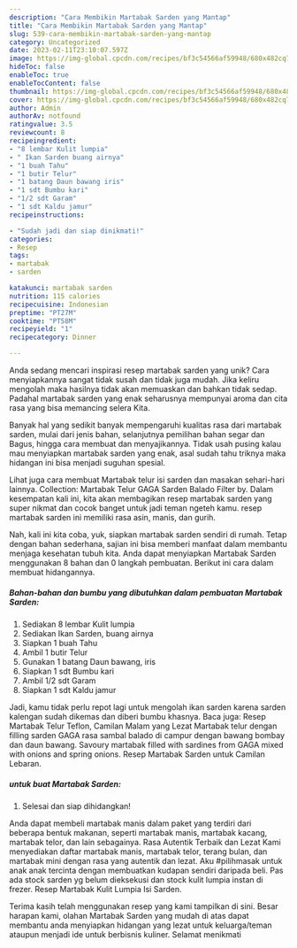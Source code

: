 ```yaml
---
description: "Cara Membikin Martabak Sarden yang Mantap"
title: "Cara Membikin Martabak Sarden yang Mantap"
slug: 539-cara-membikin-martabak-sarden-yang-mantap
category: Uncategorized
date: 2023-02-11T23:10:07.597Z
image: https://img-global.cpcdn.com/recipes/bf3c54566af59948/680x482cq70/martabak-sarden-foto-resep-utama.jpg
hideToc: false
enableToc: true
enableTocContent: false
thumbnail: https://img-global.cpcdn.com/recipes/bf3c54566af59948/680x482cq70/martabak-sarden-foto-resep-utama.jpg
cover: https://img-global.cpcdn.com/recipes/bf3c54566af59948/680x482cq70/martabak-sarden-foto-resep-utama.jpg
author: Admin
authorAv: notfound
ratingvalue: 3.5
reviewcount: 8
recipeingredient:
- "8 lembar Kulit lumpia"
- " Ikan Sarden buang airnya"
- "1 buah Tahu"
- "1 butir Telur"
- "1 batang Daun bawang iris"
- "1 sdt Bumbu kari"
- "1/2 sdt Garam"
- "1 sdt Kaldu jamur"
recipeinstructions:

- "Sudah jadi dan siap dinikmati!"
categories:
- Resep
tags:
- martabak
- sarden

katakunci: martabak sarden 
nutrition: 115 calories
recipecuisine: Indonesian
preptime: "PT27M"
cooktime: "PT58M"
recipeyield: "1"
recipecategory: Dinner

---
```





Anda sedang mencari inspirasi resep martabak sarden yang unik? Cara menyiapkannya sangat tidak susah dan tidak juga mudah. Jika keliru mengolah maka hasilnya tidak akan memuaskan dan bahkan tidak sedap. Padahal martabak sarden yang enak seharusnya mempunyai aroma dan cita rasa yang bisa memancing selera Kita.





Banyak hal yang sedikit banyak mempengaruhi kualitas rasa dari martabak sarden, mulai dari jenis bahan, selanjutnya pemilihan bahan segar dan Bagus, hingga cara membuat dan menyajikannya. Tidak usah pusing kalau mau menyiapkan martabak sarden yang enak,      asal sudah tahu triknya maka hidangan ini bisa menjadi suguhan spesial.














Lihat juga cara membuat Martabak telur isi sarden dan masakan sehari-hari lainnya. Collection: Martabak Telur GAGA Sarden Balado Filter by. Dalam kesempatan kali ini, kita akan membagikan resep martabak sarden yang super nikmat dan cocok banget untuk jadi teman ngeteh kamu. resep martabak sarden ini memiliki rasa asin, manis, dan gurih.






Nah, kali ini kita coba, yuk, siapkan martabak sarden sendiri di rumah. Tetap dengan bahan sederhana, sajian ini bisa memberi manfaat dalam membantu menjaga kesehatan tubuh kita. Anda dapat menyiapkan Martabak Sarden menggunakan 8 bahan dan 0 langkah pembuatan. Berikut ini cara dalam membuat hidangannya.

<!--inarticleads1-->

##### Bahan-bahan dan bumbu yang dibutuhkan dalam pembuatan Martabak Sarden:

1. Sediakan 8 lembar Kulit lumpia
1. Sediakan  Ikan Sarden, buang airnya
1. Siapkan 1 buah Tahu
1. Ambil 1 butir Telur
1. Gunakan 1 batang Daun bawang, iris
1. Siapkan 1 sdt Bumbu kari
1. Ambil 1/2 sdt Garam
1. Siapkan 1 sdt Kaldu jamur


Jadi, kamu tidak perlu repot lagi untuk mengolah ikan sarden karena sarden kalengan sudah dikemas dan diberi bumbu khasnya. Baca juga: Resep Martabak Telur Teflon, Camilan Malam yang Lezat Martabak telur dengan filling sarden GAGA rasa sambal balado di campur dengan bawang bombay dan daun bawang. Savoury martabak filled with sardines from GAGA mixed with onions and spring onions. Resep Martabak Sarden untuk Camilan Lebaran. 

<!--inarticleads2-->

#####  untuk buat Martabak Sarden:


1. Selesai dan siap dihidangkan!

Anda dapat membeli martabak manis dalam paket yang terdiri dari beberapa bentuk makanan, seperti martabak manis, martabak kacang, martabak telor, dan lain sebagainya. Rasa Autentik Terbaik dan Lezat Kami menyediakan daftar martabak manis, martabak telor, terang bulan, dan martabak mini dengan rasa yang autentik dan lezat. Aku #pilihmasak untuk anak anak tercinta dengan membuatkan kudapan sendiri daripada beli. Pas ada stock sarden yg belum dieksekusi dan stock kulit lumpia instan di frezer. Resep Martabak Kulit Lumpia Isi Sarden. 

Terima kasih telah menggunakan resep yang kami tampilkan di sini. Besar harapan kami, olahan Martabak Sarden yang mudah di atas dapat membantu anda menyiapkan hidangan yang lezat untuk keluarga/teman ataupun menjadi ide untuk berbisnis kuliner. Selamat menikmati
